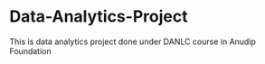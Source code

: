 # Data-Analytics-Project
This is data analytics project done under DANLC course in Anudip Foundation
